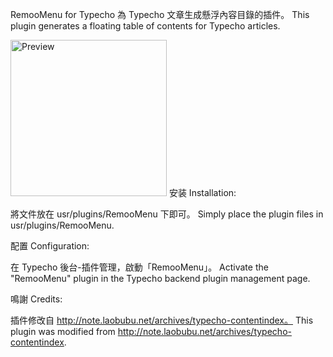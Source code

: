 RemooMenu for Typecho
為 Typecho 文章生成懸浮內容目錄的插件。
This plugin generates a floating table of contents for Typecho articles.

<img src="https://user-images.githubusercontent.com/64857501/227782930-045ca437-8294-4415-a55c-2ba7e14470b6.jpeg" alt="Preview" width="250px" />
安装
Installation:

將文件放在 usr/plugins/RemooMenu 下即可。
Simply place the plugin files in usr/plugins/RemooMenu.

配置
Configuration:

在 Typecho 後台-插件管理，啟動「RemooMenu」。
Activate the "RemooMenu" plugin in the Typecho backend plugin management page.

鳴謝
Credits:

插件修改自 http://note.laobubu.net/archives/typecho-contentindex。
This plugin was modified from http://note.laobubu.net/archives/typecho-contentindex.
